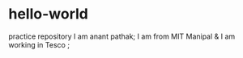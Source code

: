 # hello-world
practice repository
I am anant pathak; I am from MIT Manipal & I am working in Tesco ;
